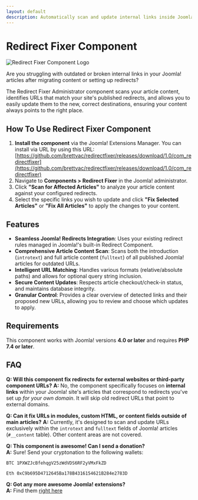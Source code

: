 ```yaml
---
layout: default
description: Automatically scan and update internal links inside Joomla! articles based on your site's redirects.
---
```


# Redirect Fixer Component
![Redirect Fixer Component Logo](/brettvac.github.io/assets/Redirectfixer.jpg)

Are you struggling with outdated or broken internal links in your Joomla! articles after migrating content or setting up redirects? 

The Redirect Fixer Administrator component scans your article content, identifies URLs that match your site's published redirects, and allows you to easily update them to the new, correct destinations, ensuring your content always points to the right place.

## How To Use Redirect Fixer Component
1.  **Install the component** via the Joomla! Extensions Manager. You can install via URL by using this URL: [https://github.com/brettvac/redirectfixer/releases/download/1.0/com_redirectfixer](https://github.com/brettvac/redirectfixer/releases/download/1.0/com_redirectfixer)
2.  Navigate to **Components > Redirect Fixer** in the Joomla! administrator.
3.  Click **"Scan for Affected Articles"** to analyze your article content against your configured redirects.
4.  Select the specific links you wish to update and click **"Fix Selected Articles"** or **"Fix All Articles"** to apply the changes to your content.

## Features
* **Seamless Joomla! Redirects Integration**: Uses your existing redirect rules managed in Joomla!'s built-in Redirect Component.
* **Comprehensive Article Content Scan**: Scans both the introduction (`introtext`) and full article content (`fulltext`) of all published Joomla! articles for outdated URLs.
* **Intelligent URL Matching**: Handles various formats (relative/absolute paths) and allows for optional query string inclusion.
* **Secure Content Updates**: Respects article checkout/check-in status, and maintains database integrity.
* **Granular Control**: Provides a clear overview of detected links and their proposed new URLs, allowing you to review and choose which updates to apply.

## Requirements
This component works with Joomla! versions **4.0 or later** and requires **PHP 7.4 or later**.

## FAQ
**Q: Will this component fix redirects for external websites or third-party component URLs?**
**A:** No, the component specifically focuses on **internal links** within your Joomla! site's articles that correspond to redirects you've set up *for your own domain*. It will skip old redirect URLs that point to external domains.

**Q: Can it fix URLs in modules, custom HTML, or content fields outside of main articles?**
**A:** Currently, it's designed to scan and update URLs exclusively within the `introtext` and `fulltext` fields of Joomla! articles (`#__content` table). Other content areas are not covered.

**Q: This component is awesome! Can I send a donation?**  
**A:** Sure! Send your cryptonation to the following wallets:

`BTC 1PXWZJcBfehqgV25zWdVDS6RF2yVMxFkZD`

`Eth 0xC9b695D4712645Ba178B4316154621B284e2783D`

**Q: Got any more awesome Joomla! extensions?**  
**A:** Find them [right here](https://naftee.com)